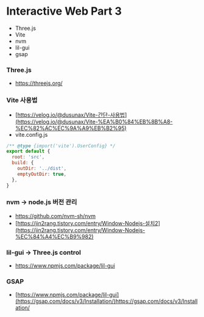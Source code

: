 # Interactive Web Part 3
- Three.js
- Vite
- nvm
- lil-gui
- gsap

### Three.js

- https://threejs.org/

### Vite 사용법

- [https://velog.io/@dusunax/Vite-간단-사용법](https://velog.io/@dusunax/Vite-%EA%B0%84%EB%8B%A8-%EC%82%AC%EC%9A%A9%EB%B2%95)
- vite.config.js

```jsx
/** @type {import('vite').UserConfig} */
export default {
  root: 'src',
  build: {
    outDir: '../dist',
    emptyOutDir: true,
  },
}
```

### nvm → node.js 버전 관리

- https://github.com/nvm-sh/nvm
- [https://jin2rang.tistory.com/entry/Window-Nodejs-설치2](https://jin2rang.tistory.com/entry/Window-Nodejs-%EC%84%A4%EC%B9%982)

### lil-gui → Three.js control

- https://www.npmjs.com/package/lil-gui
  
### GSAP

- [https://www.npmjs.com/package/lil-gui](https://gsap.com/docs/v3/Installation/)https://gsap.com/docs/v3/Installation/

